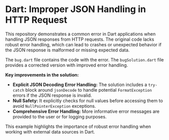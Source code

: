 # Dart: Improper JSON Handling in HTTP Request

This repository demonstrates a common error in Dart applications when handling JSON responses from HTTP requests.  The original code lacks robust error handling, which can lead to crashes or unexpected behavior if the JSON response is malformed or missing expected data.

The `bug.dart` file contains the code with the error. The `bugSolution.dart` file provides a corrected version with improved error handling. 

**Key improvements in the solution:**

* **Explicit JSON Decoding Error Handling:** The solution includes a `try-catch` block around `jsonDecode` to handle potential `FormatException` errors if the JSON response is invalid.
* **Null Safety:** It explicitly checks for null values before accessing them to avoid `NullPointerException` exceptions.
* **Comprehensive Error Handling:** More informative error messages are provided to the user or for logging purposes.

This example highlights the importance of robust error handling when working with external data sources in Dart.